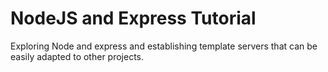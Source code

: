 # NodeJS and Express Tutorial

Exploring Node and express and establishing template servers that can be easily adapted to other projects.